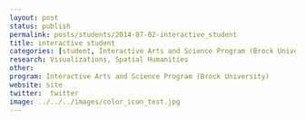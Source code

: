 ```yaml
---
layout: post
status: publish
permalink: posts/students/2014-07-02-interactive_student
title: interactive student
categories: [student, Interactive Arts and Science Program (Brock University), Visualizations, Spatial Humanities]
research: Visualizations, Spatial Humanities
other: 
program: Interactive Arts and Science Program (Brock University)
website: site
twitter:  twitter
image: ../../../images/color_icon_test.jpg
---
```

   